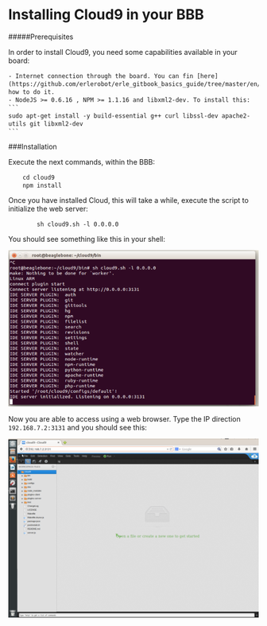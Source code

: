 # Installing Cloud9 in your BBB


#####Prerequisites

In order to install Cloud9, you need some capabilities available in your board:

	- Internet connection through the board. You can fin [here] (https://github.com/erlerobot/erle_gitbook_basics_guide/tree/master/en/ip_forward) how to do it.
	- NodeJS >= 0.6.16 , NPM >= 1.1.16 and libxml2-dev. To install this: 
	```
	sudo apt-get install -y build-essential g++ curl libssl-dev apache2-utils git libxml2-dev
	```
	
###Installation

Execute the next commands, within the BBB:

```  git clone https://github.com/ajaxorg/cloud9.git
	cd cloud9
	npm install 
```
	
Once you have installed Cloud, this will take a while, execute the script to initialize the web server:

``` cd bin
		sh cloud9.sh -l 0.0.0.0 
```
You should see something like this in your shell:

![Cloud9](../erleimg/Cloud9running.PNG)

Now you are able to access using a web browser. Type the IP direction ` 192.168.7.2:3131 ` and you should see this:

![Cloud9](../erleimg/Cloud9Browser.PNG)
